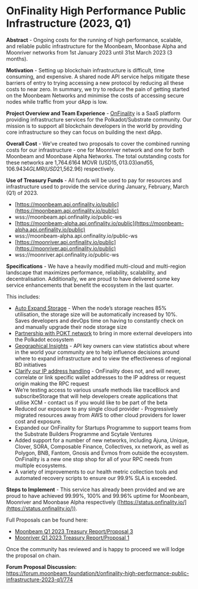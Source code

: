 ﻿# **OnFinality High Performance Public Infrastructure (2023, Q1)**

**Abstract**  - Ongoing costs for the running of high performance, scalable, and reliable public infrastructure for the Moonbeam, Moonbase Alpha and Moonriver networks from 1st January 2023 until 31st March 2023 (3 months).

**Motivation**  - Setting up blockchain infrastructure is difficult, time consuming, and expensive. A shared node API service helps mitigate these barriers of entry to trying accessing a new protocol by reducing all these costs to near zero. In summary, we try to reduce the pain of getting started on the Moonbeam Networks and minimise the costs of accessing secure nodes while traffic from your dApp is low.

**Project Overview and Team Experience**  -  [OnFinality](https://onfinality.io/)  is a SaaS platform providing infrastructure services for the Polkadot/Substrate community. Our mission is to support all blockchain developers in the world by providing core infrastructure so they can focus on building the next dApp.

**Overall Cost**  - We’ve created two proposals to cover the combined running costs for our infrastructure - one for Moonriver network and one for both Moonbeam and Moonbase Alpha Networks. The total outstanding costs for these networks are 1,764.6164 MOVR (USD$15,013.03) and 55,106.9434 GLMR (USD$21,562.96) respectively.

**Use of Treasury Funds**  - All funds will be used to pay for resources and infrastructure used to provide the service during January, February, March (Q1) of 2023.

-   [https://moonbeam.api.onfinality.io/public](https://moonbeam.api.onfinality.io/public)
-   wss://moonbeam.api.onfinality.io/public-ws
-   [https://moonbeam-alpha.api.onfinality.io/public](https://moonbeam-alpha.api.onfinality.io/public)
-   wss://moonbeam-alpha.api.onfinality.io/public-ws
-   [https://moonriver.api.onfinality.io/public](https://moonriver.api.onfinality.io/public)
-   wss://moonriver.api.onfinality.io/public-ws

**Specifications**  - We have a heavily modified multi-cloud and multi-region landscape that maximizes performance, reliability, scalability, and decentralisation. Additionally, we are proud to have delivered some key service enhancements that benefit the ecosystem in the last quarter.

This includes:

-   [Auto Expand Storage](https://blog.onfinality.io/onfinality-developer-update-auto-expand-storage-for-dedicated-nodes/)  - When the node’s storage reaches 85% utilisation, the storage size will be automatically increased by 10%. Saves developers and devOps time on having to constantly check on and manually upgrade their node storage size
-   [Partnership with POKT network](https://blog.onfinality.io/onfinality-partners-with-pocket-network-to-unlock-access-to-unstoppable-infrastructure/)  to bring in more external developers into the Polkadot ecosystem
-   [Geographical Insights](https://blog.onfinality.io/onfinality-adds-geolocation-insights-for-dapps-and-api-apps/)  - API key owners can view statistics about where in the world your community are to help influence decisions around where to expand infrastructure and to view the effectiveness of regional BD initiatives
-   [Clarify our IP address handling](https://blog.onfinality.io/how-does-onfinality-deal-with-personal-information/)  - OnFinality does not, and will never, correlate or link specific wallet addresses to the IP address or request origin making the RPC request
-   We’re testing access to various unsafe methods like traceBlock and subscribeStorage that will help developers create applications that utilise XCM - contact us if you would like to be part of the beta
-   Reduced our exposure to any single cloud provider - Progressively migrated resources away from AWS to other cloud providers for lower cost and exposure.
-   Expanded our OnFinality for Startups Programme to support teams from the Substrate Builders Programme and Scytale Ventures
-   Added support for a number of new networks, including Ajuna, Unique, Clover, SORA, Composable Finance, Collectives, xx network, as well as Polygon, BNB, Fantom, Gnosis and Evmos from outside the ecosystem. OnFinality is a new one stop shop for all of your RPC needs from multiple ecosystems.
-   A variety of improvements to our health metric collection tools and automated recovery scripts to ensure our 99.9% SLA is exceeded.

**Steps to Implement**  - This service has already been provided and we are proud to have achieved 99.99%, 100% and 99.96% uptime for Moonbeam, Moonriver and Moonbase Alpha respectively ([https://status.onfinality.io/](https://status.onfinality.io/)).

Full Proposals can be found here:

-   [Moonbeam Q1 2023 Treasury Report/Proposal  3](https://docs.google.com/document/d/1pJ06V8LRXtA4iaQZTO_PDSawhC88HPBxnNPF6_cT1jw/edit?usp=sharing)
-   [Moonriver Q1 2023 Treasury Report/Proposal  1](https://docs.google.com/document/d/1YWaJ7gLYLfYjQtXJ6ldOHigtYWCeg-YUGs28SDVPXeg/edit?usp=sharing)

Once the community has reviewed and is happy to proceed we will lodge the proposal on chain.

**Forum Proposal Discussion:**  https://forum.moonbeam.foundation/t/onfinality-high-performance-public-infrastructure-2023-q1/774
